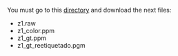 You must go to this [directory](https://gitlab.citius.gal/hiperespectral/galician-rivers-multispectral-anomaly-detection-dataset/-/tree/main/data/z1?ref_type=heads) and download the next files:
- z1.raw
- z1_color.ppm
- z1_gt.ppm
- z1_gt_reetiquetado.pgm
